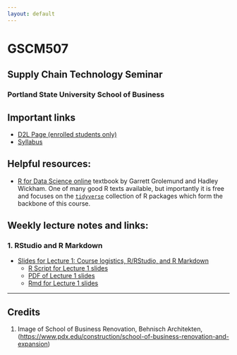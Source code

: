 ```yaml
---
layout: default
---
```


# GSCM507
## Supply Chain Technology Seminar
### Portland State University School of Business

## Important links

* [D2L Page (enrolled students only)](https://d2l.pdx.edu/d2l/home/767658)
* [Syllabus](https://dalefrakes.github.io/GSCM507-2019F/docs/syllabus.html)

## Helpful resources:

* [R for Data Science online](http://r4ds.had.co.nz/) textbook by Garrett Grolemund and Hadley Wickham. One of many good R texts available, but importantly it is free and focuses on the [`tidyverse`](http://tidyverse.org/) collection of R packages which form the backbone of this course.

## Weekly lecture notes and links:

### 1. RStudio and R Markdown
   * [Slides for Lecture 1: Course logistics, R/RStudio, and R Markdown](https://dalefrakes.github.io/GSCM560/Lectures/Week01/GSCM560_Week01_ContentGoesHere.html)
       + [R Script for Lecture 1 slides](https://raw.githubusercontent.com/dalefrakes/GSCM560/master/Lectures/Week01/GSCM560_Week01_ContentGoesHere.R)
       + [PDF of Lecture 1 slides](https://dalefrakes.github.io/GSCM560/Lectures/Week01/GSCM560_Week01_ContentGoesHere.pdf)
       + [Rmd for Lecture 1 slides](https://raw.githubusercontent.com/dalefrakes/GSCM560/master/Lectures/Week01/GSCM560_Week01_ContentGoesHere.Rmd)


---

## Credits

1. Image of School of Business Renovation, Behnisch Architekten, (https://www.pdx.edu/construction/school-of-business-renovation-and-expansion)

